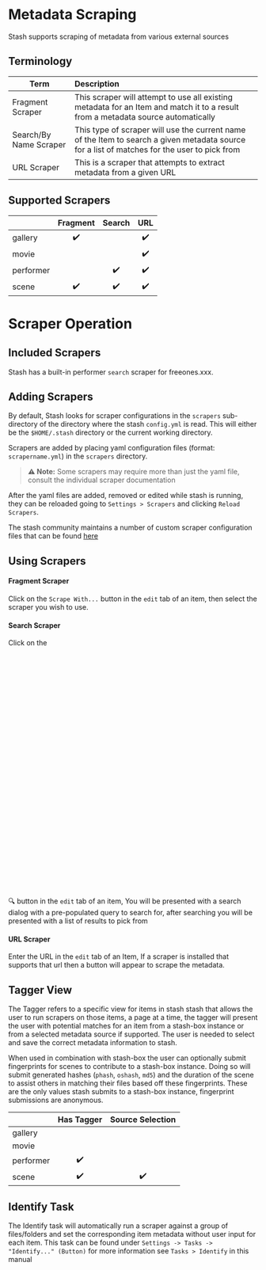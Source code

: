 # Metadata Scraping

Stash supports scraping of metadata from various external sources

## Terminology

| Term | Description |
|---|:---|
| Fragment Scraper | This scraper will attempt to use all existing metadata for an Item and match it to a result from a metadata source automatically |
| Search/By Name Scraper | This type of scraper will use the current name of the Item to search a given metadata source for a list of matches for the user to pick from|
| URL Scraper | This is a scraper that attempts to extract metadata from a given URL |

## Supported Scrapers

|   | Fragment | Search | URL |
|---|:---:|:---:|:---:|
| gallery | :heavy_check_mark: | | :heavy_check_mark: |
| movie | | | :heavy_check_mark: |
| performer | | :heavy_check_mark: | :heavy_check_mark: |
| scene | :heavy_check_mark:  | :heavy_check_mark: | :heavy_check_mark: |

# Scraper Operation

## Included Scrapers

Stash has a built-in performer `search` scraper for freeones.xxx.

## Adding Scrapers


By default, Stash looks for scraper configurations in the `scrapers` sub-directory of the directory where the stash `config.yml` is read. This will either be the `$HOME/.stash` directory or the current working directory.

Scrapers are added by placing yaml configuration files (format: `scrapername.yml`) in the `scrapers` directory.

> **⚠️ Note:** Some scrapers may require more than just the yaml file, consult the individual scraper documentation

After the yaml files are added, removed or edited while stash is running, they can be reloaded going to `Settings > Scrapers` and clicking `Reload Scrapers`.

The stash community maintains a number of custom scraper configuration files that can be found [here](https://github.com/stashapp/CommunityScrapers)
  
## Using Scrapers

#### Fragment Scraper
Click on the `Scrape With...` button in the `edit` tab of an item, then select the scraper you wish to use.

#### Search Scraper
Click on the <svg aria-hidden="true" focusable="false" data-prefix="fas" data-icon="search" class="svg-inline--fa fa-search fa-icon" role="img" xmlns="http://www.w3.org/2000/svg" viewBox="0 0 5 5"><path fill="currentColor" d="M505 442.7L405.3 343c-4.5-4.5-10.6-7-17-7H372c27.6-35.3 44-79.7 44-128C416 93.1 322.9 0 208 0S0 93.1 0 208s93.1 208 208 208c48.3 0 92.7-16.4 128-44v16.3c0 6.4 2.5 12.5 7 17l99.7 99.7c9.4 9.4 24.6 9.4 33.9 0l28.3-28.3c9.4-9.4 9.4-24.6.1-34zM208 336c-70.7 0-128-57.2-128-128 0-70.7 57.2-128 128-128 70.7 0 128 57.2 128 128 0 70.7-57.2 128-128 128z"></path></svg> :mag: button in the `edit` tab of an item, You will be presented with a search dialog with a pre-populated query to search for, after searching you will be presented with a list of results to pick from

#### URL Scraper
Enter the URL in the `edit` tab of an Item, If a scraper is installed that supports that url then a button will appear to scrape the metadata.

## Tagger View

The Tagger refers to a specific view for items in stash stash that allows the user to run scrapers on those items, a page at a time, the tagger will present the user with potential matches for an item from a stash-box instance or from a selected metadata source if supported. The user is needed to select and save the correct metadata information to stash. 

When used in combination with stash-box the user can optionally submit fingerprints for scenes to contribute to a stash-box instance. Doing so will submit generated hashes (`phash`, `oshash`, `md5`) and the duration of the scene to assist others in matching their files based off these fingerprints. These are the only values stash submits to a stash-box instance, fingerprint submissions are anonymous.

| | Has Tagger | Source Selection |
|---|:---:|:---:|
| gallery | | |
| movie | | |
| performer | :heavy_check_mark: | |
| scene | :heavy_check_mark: | :heavy_check_mark: |


## Identify Task
The Identify task will automatically run a scraper against a group of files/folders and set the corresponding item metadata without user input for each item. This task can be found under `Settings -> Tasks -> "Identify..." (Button)` for more information see `Tasks > Identify` in this manual